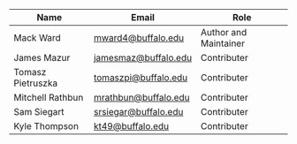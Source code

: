 | Name              | Email                | Role                  |
|-------------------|----------------------|-----------------------|
| Mack Ward         | mward4@buffalo.edu   | Author and Maintainer |
| James Mazur       | jamesmaz@buffalo.edu | Contributer           |
| Tomasz Pietruszka | tomaszpi@buffalo.edu | Contributer           |
| Mitchell Rathbun  | mrathbun@buffalo.edu | Contributer           |
| Sam Siegart       | srsiegar@buffalo.edu | Contributer           |
| Kyle Thompson     | kt49@buffalo.edu     | Contributer           |
